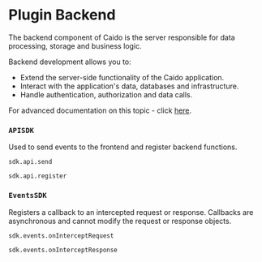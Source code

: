 # Plugin Backend

The backend component of Caido is the server responsible for data processing, storage and business logic.

Backend development allows you to:

- Extend the server-side functionality of the Caido application.
- Interact with the application's data, databases and infrastructure.
- Handle authentication, authorization and data calls.

For advanced documentation on this topic - click [here](/reference/sdks/backend/index.md).

### `APISDK`

Used to send events to the frontend and register backend functions.

`sdk.api.send`

`sdk.api.register`

### `EventsSDK`

Registers a callback to an intercepted request or response. Callbacks are asynchronous and cannot modify the request or response objects.

`sdk.events.onInterceptRequest`

`sdk.events.onInterceptResponse`
